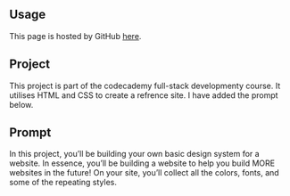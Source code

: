 ## Usage
This page is hosted by GitHub [here](https://jolbol1.github.io/web-design-system/).

## Project
This project is part of the codecademy full-stack developmenty course. It utilises HTML and CSS to create a refrence site. I have added the prompt below.

## Prompt
In this project, you’ll be building your own basic design system for a website. In essence, you’ll be building a website to help you build MORE websites in the future! On your site, you’ll collect all the colors, fonts, and some of the repeating styles.
